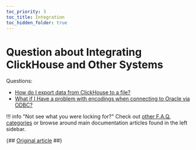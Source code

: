 ```yaml
---
toc_priority: 3
toc_title: Integration
toc_hidden_folder: true
---
```


# Question about Integrating ClickHouse and Other Systems

Questions:

-   [How do I export data from ClickHouse to a file?](file-export.md)
-   [What if I Have a problem with encodings when connecting to Oracle via ODBC?](oracle-odbc.md)

!!! info "Not see what you were locking for?"
    Check out [other F.A.Q. categories](../index.md) or browse around main documentation articles found in the left sidebar.

{## [Original article](https://clickhouse.tech/docs/en/faq/integration/) ##}
